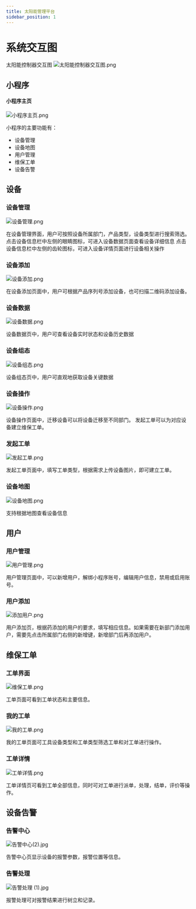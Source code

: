 ```yaml
---
title: 太阳能管理平台
sidebar_position: 1
---
```


# 系统交互图
太阳能控制器交互图
![太阳能控制器交互图.png](http://dgiot-1253666439.cos.ap-shanghai-fsi.myqcloud.com/shuwa_tech/zh/manual/cloud/Solar_management/%E5%A4%AA%E9%98%B3%E8%83%BD%E6%8E%A7%E5%88%B6%E5%99%A8%E4%BA%A4%E4%BA%92%E5%9B%BE.png)

## 小程序
#### 小程序主页
![小程序主页.png](http://dgiot-1253666439.cos.ap-shanghai-fsi.myqcloud.com/shuwa_tech/zh/manual/cloud/Solar_management/%E5%B0%8F%E7%A8%8B%E5%BA%8F%E4%B8%BB%E9%A1%B5.png)


小程序的主要功能有：
- 设备管理
- 设备地图
- 用户管理
- 维保工单
- 设备告警

## 设备
### 设备管理
![设备管理.png](http://dgiot-1253666439.cos.ap-shanghai-fsi.myqcloud.com/shuwa_tech/zh/manual/cloud/Solar_management/%E8%AE%BE%E5%A4%87%E7%AE%A1%E7%90%86.png)

在设备管理界面，用户可按照设备所属部门，产品类型，设备类型进行搜索筛选。
点击设备信息栏中左侧的眼睛图标，可进入设备数据页面查看设备详细信息
点击设备信息栏中左侧的齿轮图标，可进入设备详情页面进行设备相关操作

### 设备添加
![设备添加.png](http://dgiot-1253666439.cos.ap-shanghai-fsi.myqcloud.com/shuwa_tech/zh/manual/cloud/Solar_management/%E8%AE%BE%E5%A4%87%E6%B7%BB%E5%8A%A0.png)

在设备添加页面中，用户可根据产品序列号添加设备，也可扫描二维码添加设备。

### 设备数据
![设备数据.png](http://dgiot-1253666439.cos.ap-shanghai-fsi.myqcloud.com/shuwa_tech/zh/manual/cloud/Solar_management/%E8%AE%BE%E5%A4%87%E6%95%B0%E6%8D%AE.png)

设备数据页中，用户可查看设备实时状态和设备历史数据

### 设备组态
![设备组态.png](http://dgiot-1253666439.cos.ap-shanghai-fsi.myqcloud.com/shuwa_tech/zh/manual/cloud/Solar_management/%E8%AE%BE%E5%A4%87%E7%BB%84%E6%80%81.png)

设备组态页中，用户可直观地获取设备关键数据

### 设备操作
![设备操作.png](http://dgiot-1253666439.cos.ap-shanghai-fsi.myqcloud.com/shuwa_tech/zh/manual/cloud/Solar_management/%E8%AE%BE%E5%A4%87%E6%93%8D%E4%BD%9C.png)

设备操作页面中，迁移设备可以将设备迁移至不同部门。
发起工单可以为对应设备建立维保工单。


### 发起工单
![发起工单.png](http://dgiot-1253666439.cos.ap-shanghai-fsi.myqcloud.com/shuwa_tech/zh/manual/cloud/Solar_management/%E5%8F%91%E8%B5%B7%E5%B7%A5%E5%8D%95.png)

发起工单页面中，填写工单类型，根据需求上传设备图片，即可建立工单。

### 设备地图
![设备地图.png](http://dgiot-1253666439.cos.ap-shanghai-fsi.myqcloud.com/shuwa_tech/zh/manual/cloud/Solar_management/%E8%AE%BE%E5%A4%87%E5%9C%B0%E5%9B%BE.png)

支持根据地图查看设备信息

## 用户
### 用户管理
![用户管理.png](http://dgiot-1253666439.cos.ap-shanghai-fsi.myqcloud.com/shuwa_tech/zh/manual/cloud/Solar_management/%E7%94%A8%E6%88%B7%E7%AE%A1%E7%90%86.png)

用户管理页面中，可以新增用户，解绑小程序账号，编辑用户信息，禁用或启用账号。

### 用户添加
![添加用户.png](http://dgiot-1253666439.cos.ap-shanghai-fsi.myqcloud.com/shuwa_tech/zh/manual/cloud/Solar_management/%E6%B7%BB%E5%8A%A0%E7%94%A8%E6%88%B7.png)

用户添加页，根据药添加的用户的要求，填写相应信息。如果需要在新部门添加用户，需要先点击所属部门右侧的新增键，新增部门后再添加用户。

## 维保工单
### 工单界面
![维保工单.png](http://dgiot-1253666439.cos.ap-shanghai-fsi.myqcloud.com/shuwa_tech/zh/manual/cloud/Solar_management/%E7%BB%B4%E4%BF%9D%E5%B7%A5%E5%8D%95.png)

工单页面可看到工单状态和主要信息。

### 我的工单
![我的工单.png](http://dgiot-1253666439.cos.ap-shanghai-fsi.myqcloud.com/shuwa_tech/zh/manual/cloud/Solar_management/%E6%88%91%E7%9A%84%E5%B7%A5%E5%8D%95.png)

我的工单页面可工具设备类型和工单类型筛选工单和对工单进行操作。


### 工单详情
![工单详情.png](http://dgiot-1253666439.cos.ap-shanghai-fsi.myqcloud.com/shuwa_tech/zh/manual/cloud/Solar_management/%E5%B7%A5%E5%8D%95%E8%AF%A6%E6%83%85.png)

工单详情页可看到工单全部信息，同时可对工单进行派单，处理，结单，评价等操作。

## 设备告警

### 告警中心
![告警中心(2).jpg](http://dgiot-1253666439.cos.ap-shanghai-fsi.myqcloud.com/shuwa_tech/zh/manual/cloud/Solar_management/%E5%91%8A%E8%AD%A6%E4%B8%AD%E5%BF%83%282%29.jpg)

告警中心页显示设备的报警参数，报警位置等信息。

### 告警处理
![告警处理 (1).jpg](http://dgiot-1253666439.cos.ap-shanghai-fsi.myqcloud.com/shuwa_tech/zh/manual/cloud/Solar_management/%E5%91%8A%E8%AD%A6%E5%A4%84%E7%90%86%20%281%29.jpg)

报警处理可对报警结果进行树立和记录。